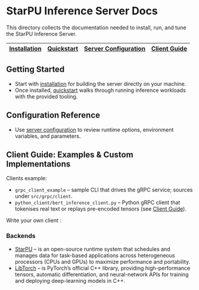 # StarPU Inference Server Docs

This directory collects the documentation needed to install, run, and tune the StarPU Inference Server.

| [Installation](./installation.md) | [Quickstart](./quickstart.md) | [Server Configuration](./server_guide.md) | [Client Guide](./client_guide.md) |
| --- | --- | --- | --- |

## Getting Started

- Start with [installation](./installation.md) for building the server directly on your machine.
- Once installed, [quickstart](./quickstart.md) walks through running inference workloads with the provided tooling.

## Configuration Reference

- Use [server configuration](./server_guide.md) to review runtime options, environment variables, and parameters.

## Client Guide: Examples & Custom Implementations

Clients example:

- `grpc_client_example` – sample CLI that drives the gRPC service; sources under `src/grpc/client`.
- `python_client/bert_inference_client.py` – Python gRPC client that tokenises
  real text or replays pre-encoded tensors (see [Client Guide](./client_guide.md)).

Write your own client :

### Backends

- [StarPU](https://starpu.gitlabpages.inria.fr/) – is an open-source runtime system that schedules and manages data for task-based applications across heterogeneous processors (CPUs and GPUs) to maximize performance and portability.
- [LibTorch](https://pytorch.org/cppdocs/) – is PyTorch’s official C++ library, providing high-performance tensors, automatic differentiation, and neural-network APIs for training and deploying deep-learning models in C++.
